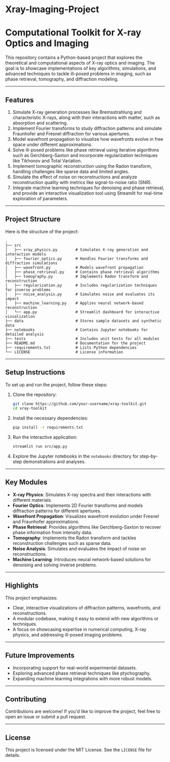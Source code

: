 # Xray-Imaging-Project

# Computational Toolkit for X-ray Optics and Imaging

This repository contains a Python-based project that explores the theoretical and computational aspects of X-ray optics and imaging. The goal is to showcase implementations of key algorithms, simulations, and advanced techniques to tackle ill-posed problems in imaging, such as phase retrieval, tomography, and diffraction modeling.

---

## Features

1. Simulate X-ray generation processes like Bremsstrahlung and characteristic X-rays, along with their interactions with matter, such as absorption and scattering.
2. Implement Fourier transforms to study diffraction patterns and simulate Fraunhofer and Fresnel diffraction for various apertures.
3. Model wavefront propagation to visualize how wavefronts evolve in free space under different approximations.
4. Solve ill-posed problems like phase retrieval using iterative algorithms such as Gerchberg-Saxton and incorporate regularization techniques like Tikhonov and Total Variation.
5. Implement tomographic reconstruction using the Radon transform, handling challenges like sparse data and limited angles.
6. Simulate the effect of noise on reconstructions and analyze reconstruction quality with metrics like signal-to-noise ratio (SNR).
7. Integrate machine learning techniques for denoising and phase retrieval, and provide an interactive visualization tool using Streamlit for real-time exploration of parameters.

---

## Project Structure

Here is the structure of the project:

```plaintext
.
├── src
│   ├── xray_physics.py        # Simulates X-ray generation and interaction models
│   ├── fourier_optics.py      # Handles Fourier transforms and diffraction simulations
│   ├── wavefront.py           # Models wavefront propagation
│   ├── phase_retrieval.py     # Contains phase retrieval algorithms
│   ├── tomography.py          # Implements Radon transform and reconstruction
│   ├── regularization.py      # Includes regularization techniques for inverse problems
│   ├── noise_analysis.py      # Simulates noise and evaluates its impact
│   ├── machine_learning.py    # Applies neural network-based reconstruction
│   └── app.py                 # Streamlit dashboard for interactive visualization
├── data                       # Stores sample datasets and synthetic data
├── notebooks                  # Contains Jupyter notebooks for detailed analysis
├── tests                      # Includes unit tests for all modules
├── README.md                  # Documentation for the project
├── requirements.txt           # Lists Python dependencies
└── LICENSE                    # License information
```

---

## Setup Instructions

To set up and run the project, follow these steps:

1. Clone the repository:
   ```bash
   git clone https://github.com/your-username/xray-toolkit.git
   cd xray-toolkit
   ```

2. Install the necessary dependencies:
   ```bash
   pip install -r requirements.txt
   ```

3. Run the interactive application:
   ```bash
   streamlit run src/app.py
   ```

4. Explore the Jupyter notebooks in the `notebooks` directory for step-by-step demonstrations and analyses.

---

## Key Modules

- **X-ray Physics**: Simulates X-ray spectra and their interactions with different materials.
- **Fourier Optics**: Implements 2D Fourier transforms and models diffraction patterns for different apertures.
- **Wavefront Propagation**: Visualizes wavefront evolution under Fresnel and Fraunhofer approximations.
- **Phase Retrieval**: Provides algorithms like Gerchberg-Saxton to recover phase information from intensity data.
- **Tomography**: Implements the Radon transform and tackles reconstruction challenges such as sparse data.
- **Noise Analysis**: Simulates and evaluates the impact of noise on reconstructions.
- **Machine Learning**: Introduces neural network-based solutions for denoising and solving inverse problems.

---

## Highlights

This project emphasizes:

- Clear, interactive visualizations of diffraction patterns, wavefronts, and reconstructions.
- A modular codebase, making it easy to extend with new algorithms or techniques.
- A focus on showcasing expertise in numerical computing, X-ray physics, and addressing ill-posed imaging problems.

---

## Future Improvements

- Incorporating support for real-world experimental datasets.
- Exploring advanced phase retrieval techniques like ptychography.
- Expanding machine learning integrations with more robust models.

---

## Contributing

Contributions are welcome! If you'd like to improve the project, feel free to open an issue or submit a pull request.

---

## License

This project is licensed under the MIT License. See the `LICENSE` file for details.
